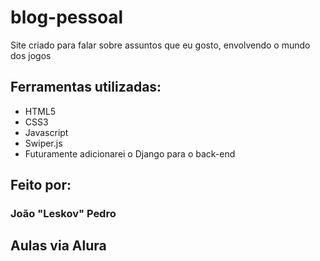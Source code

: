 # blog-pessoal
Site criado para falar sobre assuntos que eu gosto, envolvendo o mundo dos jogos

## Ferramentas utilizadas:
* HTML5
* CSS3
* Javascript
* Swiper.js
* Futuramente adicionarei o Django para o back-end

## Feito por:
### João "Leskov" Pedro

## Aulas via Alura